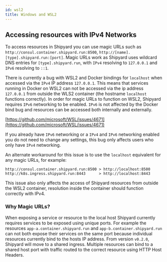```yaml
---
id: wsl2
title: Windows and WSL2
---
```


## Accessing resources with IPv4 Networks

To access resources in Shipyard you can use magic URLs such as `http://consul.container.shipyard.run:8500`, `http://[name].[type].shipyard.run:[port]`. Magic URLs work as Shipyard uses wildcard DNS entries for `[type].shipyard.run`, with `IPv4` resolving to `127.0.0.1` and `IPv6` resolving to `::1`. 

There is currently a bug with WSL2 and Docker bindings for `localhost` when accessed via the `IPv4` IP address `127.0.0.1`. This means that services running in Docker on WSL2 can not be accessed via the ip address `127.0.0.1` from outside the WLS2 container (the hostname `localhost` functions correctly). In order for magic URLs to function on WSL2, Shipyard requires `IPv6` networking to be enabled. `IPv6` is not affected by the Docker bind bug and resources can be accessed both internally and externally.

[https://github.com/microsoft/WSL/issues/4671](https://github.com/microsoft/WSL/issues/4671)

If you already have `IPv6` networking or a `IPv4` and `IPv6` networking enabled you do not need to change any settings, this bug only affects users who only have `IPv4` networking.

An alternate workaround for this issue is to use the `localhost` equivalent for any magic URLs, for example:

```
http://consul.container.shipyard.run:8500 > http://localhost:8500
http://k8s.ingress.shipyard.run:8443      > http://localhost:8443
```

This issue also only affects the access of Shipyard resources from outside the WSL2 container, resolution inside the container should function correctly with IPv4.

### Why Magic URLs?

When exposing a service or resource to the local host Shipyard currently requires services to be exposed using unique ports. For example the resources `app-a.container.shipyard.run` and `app-b.container.shipyard.run` can not both expose their services on the same port because individual resources currently bind to the hosts IP address. From version `v0.2.0`, Shipyard will move to a shared ingress. Multiple resources can bind to a shared host port with traffic routed to the correct resource using HTTP Host Headers.
